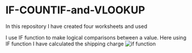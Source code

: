 
# IF-COUNTIF-and-VLOOKUP
In this repository I have created  four worksheets and used 

I use IF function to make logical comparisons between a value. Here using IF function I have calculated the shipping charge
![if function](https://user-images.githubusercontent.com/33751371/34720284-5a06b976-f568-11e7-9beb-026eac26fe36.PNG)
